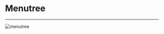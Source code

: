 # Menutree
---

![menutree](https://user-images.githubusercontent.com/76838814/230249052-9090cc01-85f6-4016-9c59-4adcfae40240.png)